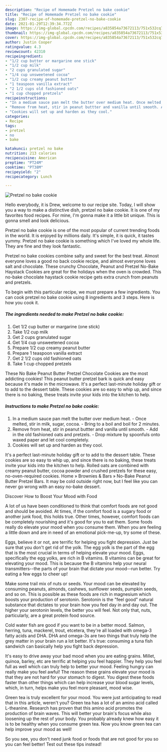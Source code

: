 ```yaml
---
description: "Recipe of Homemade Pretzel no bake cookie"
title: "Recipe of Homemade Pretzel no bake cookie"
slug: 2307-recipe-of-homemade-pretzel-no-bake-cookie
date: 2021-01-29T12:39:34.772Z
image: https://img-global.cpcdn.com/recipes/a835854a73672113/751x532cq70/pretzel-no-bake-cookie-recipe-main-photo.jpg
thumbnail: https://img-global.cpcdn.com/recipes/a835854a73672113/751x532cq70/pretzel-no-bake-cookie-recipe-main-photo.jpg
cover: https://img-global.cpcdn.com/recipes/a835854a73672113/751x532cq70/pretzel-no-bake-cookie-recipe-main-photo.jpg
author: Justin Cooper
ratingvalue: 4.3
reviewcount: 42310
recipeingredient:
- "1/2 cup butter or margarine one stick"
- "1/2 cup milk"
- "2 cups granulated sugar"
- "1/4 cup unsweetened cocoa"
- "1/2 cup creamy peanut butter"
- "1 teaspoon vanilla extract"
- "2 1/2 cups old fashioned oats"
- "1 cup chopped pretzels"
recipeinstructions:
- "In a medium sauce pan melt the butter over medium heat. Once melted, stir in milk, sugar, cocoa. Bring to a boil and boil for 2 minutes."
- "Remove from heat, stir in peanut buttter and vanilla until smooth. Add in the old fashioned oats and pretzels. Drop mixture by spoonfuls onto waxed paper and let cool completely."
- "Cookies will set up and harden as they cool."
categories:
- Recipe
tags:
- pretzel
- no
- bake

katakunci: pretzel no bake 
nutrition: 213 calories
recipecuisine: American
preptime: "PT24M"
cooktime: "PT38M"
recipeyield: "2"
recipecategory: Lunch

---
```



![Pretzel no bake cookie](https://img-global.cpcdn.com/recipes/a835854a73672113/751x532cq70/pretzel-no-bake-cookie-recipe-main-photo.jpg)

Hello everybody, it is Drew, welcome to our recipe site. Today, I will show you a way to make a distinctive dish, pretzel no bake cookie. It is one of my favorites food recipes. For mine, I'm gonna make it a little bit unique. This is gonna smell and look delicious.

Pretzel no bake cookie is one of the most popular of current trending foods in the world. It is enjoyed by millions daily. It's simple, it is quick, it tastes yummy. Pretzel no bake cookie is something which I've loved my whole life. They are fine and they look fantastic.

Pretzel no bake cookies combine salty and sweet for the best treat. Almost everyone loves a good no back cookie recipe, and almost everyone loves salt and chocolate. These crunchy Chocolate, Peanut and Pretzel No-Bake Haystack Cookies are great for the holidays when the oven is crowded. This no-bake chocolate haystack cookie recipe gets extra crunch from peanuts and pretzels.


To begin with this particular recipe, we must prepare a few ingredients. You can cook pretzel no bake cookie using 8 ingredients and 3 steps. Here is how you cook it.

<!--inarticleads1-->

##### The ingredients needed to make Pretzel no bake cookie:

1. Get 1/2 cup butter or margarine (one stick)
1. Take 1/2 cup milk
1. Get 2 cups granulated sugar
1. Get 1/4 cup unsweetened cocoa
1. Prepare 1/2 cup creamy peanut butter
1. Prepare 1 teaspoon vanilla extract
1. Get 2 1/2 cups old fashioned oats
1. Take 1 cup chopped pretzels


These No Bake Peanut Butter Pretzel Chocolate Cookies are the most addicting cookies! This peanut butter pretzel bark is quick and easy because it&#39;s made in the microwave. It&#39;s a perfect last-minute holiday gift or to add to the dessert table. These cookies are so easy to whip up, and since there is no baking, these treats invite your kids into the kitchen to help. 

<!--inarticleads2-->

##### Instructions to make Pretzel no bake cookie:

1. In a medium sauce pan melt the butter over medium heat. - Once melted, stir in milk, sugar, cocoa. - Bring to a boil and boil for 2 minutes.
1. Remove from heat, stir in peanut buttter and vanilla until smooth. - Add in the old fashioned oats and pretzels. - Drop mixture by spoonfuls onto waxed paper and let cool completely.
1. Cookies will set up and harden as they cool.


It&#39;s a perfect last-minute holiday gift or to add to the dessert table. These cookies are so easy to whip up, and since there is no baking, these treats invite your kids into the kitchen to help. Rolled oats are combined with creamy peanut butter, cocoa powder and crushed pretzels for these easy, no-oven-required cookies. Home » Brownies &amp; Bars » No-Bake Peanut Butter Pretzel Bars. It may be cold outside right now, but I feel like you can never go wrong with an easy no-bake dessert. 

Discover How to Boost Your Mood with Food


A lot of us have been conditioned to think that comfort foods are not good and should be avoided. At times, if the comfort food is a sugary food or another junk food, this holds true. Other times, however, comfort foods can be completely nourishing and it's good for you to eat them. Some foods really do elevate your mood when you consume them. When you are feeling a little down and are in need of an emotional pick-me-up, try some of these.

Eggs, believe it or not, are terrific for helping you fight depression. Just be sure that you don't get rid of the yolk. The egg yolk is the part of the egg that is the most crucial in terms of helping elevate your mood. Eggs, specifically the egg yolks, are rich in B vitamins. B vitamins can be great for elevating your mood. This is because the B vitamins help your neural transmitters--the parts of your brain that dictate your mood--run better. Try eating a few eggs to cheer up!

Make some trail mix of nuts or seeds. Your mood can be elevated by consuming peanuts, almonds, cashews, sunflower seeds, pumpkin seeds, and so on. This is possible as these foods are rich in magnesium which boosts your production of serotonin. Serotonin is the "feel good" natural substance that dictates to your brain how you feel day in and day out. The higher your serotonin levels, the better you will feel. Not only that, nuts, particularly, are a great protein food source.

Cold water fish are good if you want to be in a better mood. Salmon, herring, tuna, mackerel, trout, etcetera, they're all loaded with omega-3 fatty acids and DHA. DHA and omega-3s are two things that truly help the grey matter in your brain run a lot better. It's true: consuming a tuna fish sandwich can basically help you fight back depression. 

It's easy to drive away your bad mood when you are eating grains. Millet, quinoa, barley, etc are terrific at helping you feel happier. They help you feel full as well which can truly help to better your mood. Feeling hungry can really make you feel awful! The reason these grains elevate your mood is that they are not hard for your stomach to digest. You digest these foods faster than other things which can help increase your blood sugar levels, which, in turn, helps make you feel more pleasant, mood wise.

Green tea is truly excellent for your mood. You were just anticipating to read that in this article, weren't you? Green tea has a lot of an amino acid called L-theanine. Research has proven that this amino acid promotes the production of brain waves. This will better your brain's focus while also loosening up the rest of your body. You probably already knew how easy it is to be healthy when you consume green tea. Now you know green tea can help improve your mood as well!

So you see, you don't need junk food or foods that are not good for you so you can feel better! Test out  these tips  instead!

